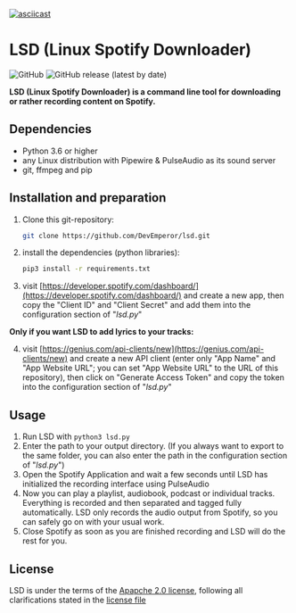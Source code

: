 [![asciicast](https://asciinema.org/a/469262.svg)](https://asciinema.org/a/469262)


# LSD (Linux Spotify Downloader)
![GitHub](https://img.shields.io/github/license/DevEmperor/LSD?style=for-the-badge)  ![GitHub release (latest by date)](https://img.shields.io/github/v/release/DevEmperor/LSD?style=for-the-badge)

**LSD (Linux Spotify Downloader) is a command line tool for downloading or rather recording content on Spotify.**



## Dependencies

- Python 3.6 or higher
- any Linux distribution with Pipewire & PulseAudio as its sound server
- git, ffmpeg and pip



## Installation and preparation

1. Clone this git-repository:

   ```bash
   git clone https://github.com/DevEmperor/lsd.git
   ```

2. install the dependencies (python libraries):

   ```bash
   pip3 install -r requirements.txt
   ```

3. visit [https://developer.spotify.com/dashboard/](https://developer.spotify.com/dashboard/) and create a new app, then copy the "Client ID" and "Client Secret" and add them into the configuration section of "*lsd.py*"

**Only if you want LSD to add lyrics to your tracks:**

4. visit [https://genius.com/api-clients/new](https://genius.com/api-clients/new) and create a new API client (enter only "App Name" and "App Website URL"; you can set "App Website URL" to the URL of this repository), then click on "Generate Access Token" and copy the token into the configuration section of "_lsd.py_"



## Usage

1. Run LSD with `python3 lsd.py`
2. Enter the path to your output directory. (If you always want to export to the same folder, you can also enter the path in the configuration section of "*lsd.py*")
3. Open the Spotify Application and wait a few seconds until LSD has initialized the recording interface using PulseAudio
4. Now you can play a playlist, audiobook, podcast or individual tracks. Everything is recorded and then separated and tagged fully automatically.
   LSD only records the audio output from Spotify, so you can safely go on with your usual work.
5. Close Spotify as soon as you are finished recording and LSD will do the rest for you.



## License

LSD is under the terms of the [Apapche 2.0 license](https://www.apache.org/licenses/LICENSE-2.0), following all clarifications stated in the [license file](https://raw.githubusercontent.com/DevEmperor/LSD/master/LICENSE)
